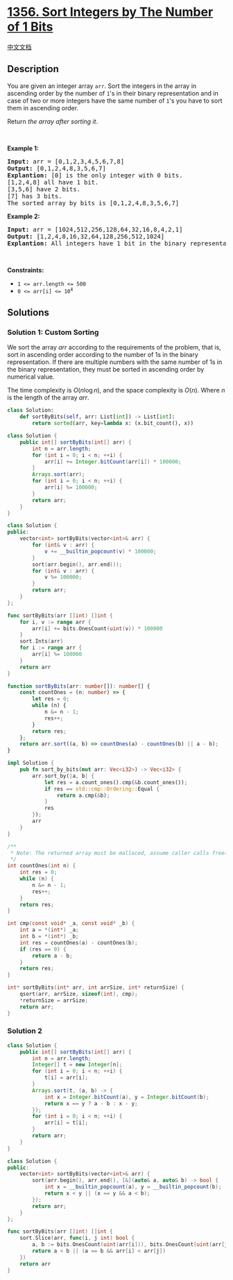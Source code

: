 # [1356. Sort Integers by The Number of 1 Bits](https://leetcode.com/problems/sort-integers-by-the-number-of-1-bits)

[中文文档](/solution/1300-1399/1356.Sort%20Integers%20by%20The%20Number%20of%201%20Bits/README.md)

<!-- tags:Bit Manipulation,Array,Counting,Sorting -->

<!-- difficulty:Easy -->

## Description

<p>You are given an integer array <code>arr</code>. Sort the integers in the array&nbsp;in ascending order by the number of <code>1</code>&#39;s&nbsp;in their binary representation and in case of two or more integers have the same number of <code>1</code>&#39;s you have to sort them in ascending order.</p>

<p>Return <em>the array after sorting it</em>.</p>

<p>&nbsp;</p>
<p><strong class="example">Example 1:</strong></p>

<pre>
<strong>Input:</strong> arr = [0,1,2,3,4,5,6,7,8]
<strong>Output:</strong> [0,1,2,4,8,3,5,6,7]
<strong>Explantion:</strong> [0] is the only integer with 0 bits.
[1,2,4,8] all have 1 bit.
[3,5,6] have 2 bits.
[7] has 3 bits.
The sorted array by bits is [0,1,2,4,8,3,5,6,7]
</pre>

<p><strong class="example">Example 2:</strong></p>

<pre>
<strong>Input:</strong> arr = [1024,512,256,128,64,32,16,8,4,2,1]
<strong>Output:</strong> [1,2,4,8,16,32,64,128,256,512,1024]
<strong>Explantion:</strong> All integers have 1 bit in the binary representation, you should just sort them in ascending order.
</pre>

<p>&nbsp;</p>
<p><strong>Constraints:</strong></p>

<ul>
	<li><code>1 &lt;= arr.length &lt;= 500</code></li>
	<li><code>0 &lt;= arr[i] &lt;= 10<sup>4</sup></code></li>
</ul>

## Solutions

### Solution 1: Custom Sorting

We sort the array $arr$ according to the requirements of the problem, that is, sort in ascending order according to the number of $1$s in the binary representation. If there are multiple numbers with the same number of $1$s in the binary representation, they must be sorted in ascending order by numerical value.

The time complexity is $O(n \log n)$, and the space complexity is $O(n)$. Where $n$ is the length of the array $arr$.

<!-- tabs:start -->

```python
class Solution:
    def sortByBits(self, arr: List[int]) -> List[int]:
        return sorted(arr, key=lambda x: (x.bit_count(), x))
```

```java
class Solution {
    public int[] sortByBits(int[] arr) {
        int n = arr.length;
        for (int i = 0; i < n; ++i) {
            arr[i] += Integer.bitCount(arr[i]) * 100000;
        }
        Arrays.sort(arr);
        for (int i = 0; i < n; ++i) {
            arr[i] %= 100000;
        }
        return arr;
    }
}
```

```cpp
class Solution {
public:
    vector<int> sortByBits(vector<int>& arr) {
        for (int& v : arr) {
            v += __builtin_popcount(v) * 100000;
        }
        sort(arr.begin(), arr.end());
        for (int& v : arr) {
            v %= 100000;
        }
        return arr;
    }
};
```

```go
func sortByBits(arr []int) []int {
	for i, v := range arr {
		arr[i] += bits.OnesCount(uint(v)) * 100000
	}
	sort.Ints(arr)
	for i := range arr {
		arr[i] %= 100000
	}
	return arr
}
```

```ts
function sortByBits(arr: number[]): number[] {
    const countOnes = (n: number) => {
        let res = 0;
        while (n) {
            n &= n - 1;
            res++;
        }
        return res;
    };
    return arr.sort((a, b) => countOnes(a) - countOnes(b) || a - b);
}
```

```rust
impl Solution {
    pub fn sort_by_bits(mut arr: Vec<i32>) -> Vec<i32> {
        arr.sort_by(|a, b| {
            let res = a.count_ones().cmp(&b.count_ones());
            if res == std::cmp::Ordering::Equal {
                return a.cmp(&b);
            }
            res
        });
        arr
    }
}
```

```c
/**
 * Note: The returned array must be malloced, assume caller calls free().
 */
int countOnes(int n) {
    int res = 0;
    while (n) {
        n &= n - 1;
        res++;
    }
    return res;
}

int cmp(const void* _a, const void* _b) {
    int a = *(int*) _a;
    int b = *(int*) _b;
    int res = countOnes(a) - countOnes(b);
    if (res == 0) {
        return a - b;
    }
    return res;
}

int* sortByBits(int* arr, int arrSize, int* returnSize) {
    qsort(arr, arrSize, sizeof(int), cmp);
    *returnSize = arrSize;
    return arr;
}
```

<!-- tabs:end -->

### Solution 2

<!-- tabs:start -->

```java
class Solution {
    public int[] sortByBits(int[] arr) {
        int n = arr.length;
        Integer[] t = new Integer[n];
        for (int i = 0; i < n; ++i) {
            t[i] = arr[i];
        }
        Arrays.sort(t, (a, b) -> {
            int x = Integer.bitCount(a), y = Integer.bitCount(b);
            return x == y ? a - b : x - y;
        });
        for (int i = 0; i < n; ++i) {
            arr[i] = t[i];
        }
        return arr;
    }
}
```

```cpp
class Solution {
public:
    vector<int> sortByBits(vector<int>& arr) {
        sort(arr.begin(), arr.end(), [&](auto& a, auto& b) -> bool {
            int x = __builtin_popcount(a), y = __builtin_popcount(b);
            return x < y || (x == y && a < b);
        });
        return arr;
    }
};
```

```go
func sortByBits(arr []int) []int {
	sort.Slice(arr, func(i, j int) bool {
		a, b := bits.OnesCount(uint(arr[i])), bits.OnesCount(uint(arr[j]))
		return a < b || (a == b && arr[i] < arr[j])
	})
	return arr
}
```

<!-- tabs:end -->

<!-- end -->

